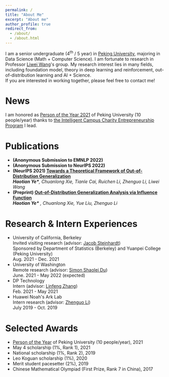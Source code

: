 ```yaml
---
permalink: /
title: "About Me"
excerpt: "About me"
author_profile: true
redirect_from: 
  - /about/
  - /about.html
---
```


I am a senior undergraduate (4<sup>th</sup> / 5 year) in [Peking University](https://www.pku.edu.cn), majoring in Data Science (Math + Computer Science). I am fortunate to research in Professor [Liwei Wang](http://www.liweiwang-pku.com/)'s group. My research interest lies in many fields, including foundation model, theory in deep learning and reinforcement, out-of-distribution learning and AI + Science.
<br/>
If you are interested in working together, please feel free to contact me!

News
======
I am honored as [Person of the Year 2021](http://m.cyol.com/gb/articles/2021-12/28/content_XM2l5spYg.html) of Peking University (10 people/year) thanks to [the Intelligent Campus Charity Entrepreneurship Program](https://github.com/Yuanpei-Intelligence) I lead.

Publications
======
- **(Anonymous Submission to EMNLP 2022)**
  <br/>
- **(Anonymous Submission to NeurIPS 2022)**
  <br/>
- **(NeurIPS 2021) [Towards a Theoretical Framework of Out-of-Distribution Generalization](https://arxiv.org/abs/2106.04496)**
  <br/>
  _**Haotian Ye\***, Chuanlong Xie, Tianle Cai, Ruichen Li, Zhenguo Li, Liwei Wang_
- **(Preprint) [Out-of-Distribution Generalization Analysis via Influence Function](https://arxiv.org/abs/2101.08521)**
  <br/>
  _**Haotian Ye\*** , Chuanlong Xie, Yue Liu, Zhenguo Li_

Research & Intern Experiences
======
- University of California, Berkeley
  <br/>
  Invited visiting research (advisor: [Jacob Steinhardt](https://jsteinhardt.stat.berkeley.edu/))
  <br/>
  Sponsored by Department of Statistics (Berkeley) and Yuanpei College (Peking University) 
  <br/>
  Aug. 2021 - Dec. 2021
- University of Washington
  <br/>
  Remote research (advisor: [Simon Shaolei Du](https://simonshaoleidu.com/))
  <br/>
  June. 2021 - May 2022 (expected)
- DP Technology
  <br/>
  Intern (advisor: [Linfeng Zhang](https://scholar.google.com/citations?user=jk7qwmcAAAAJ&hl=zh-CN))
  <br/>
  Feb. 2021 - May 2021
- Huawei Noah's Ark Lab
  <br/>
  Intern research (advisor: [Zhenguo Li](https://scholar.google.com/citations?user=XboZC1AAAAAJ&hl=en))
  <br/>
  July 2019 - Oct. 2019


Selected Awards
======
- [Person of the Year](http://m.cyol.com/gb/articles/2021-12/28/content_XM2l5spYg.html) of Peking University (10 people/year), 2021
- May 4 scholarship (1%, Rank 1), 2021
- National scholarship (1%, Rank 2), 2019
- Leo Koguan scholarship (1%), 2020
- Merit student pacesetter (2%), 2019
- Chinese Mathematical Olympiad (First Prize, Rank 7 in China), 2017
<script type='text/javascript' id='clustrmaps' src='//cdn.clustrmaps.com/map_v2.js?cl=080808&w=a&t=n&d=ktK1i7T4F8ll52U1bRRi4b_7qX1FfQ9m62v9p3-SmMs&co=ffffff&cmo=3acc3a&cmn=ff5353&ct=808080'></script>
